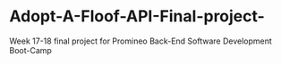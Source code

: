 # Adopt-A-Floof-API-Final-project-
Week 17-18 final project for Promineo Back-End Software Development Boot-Camp
